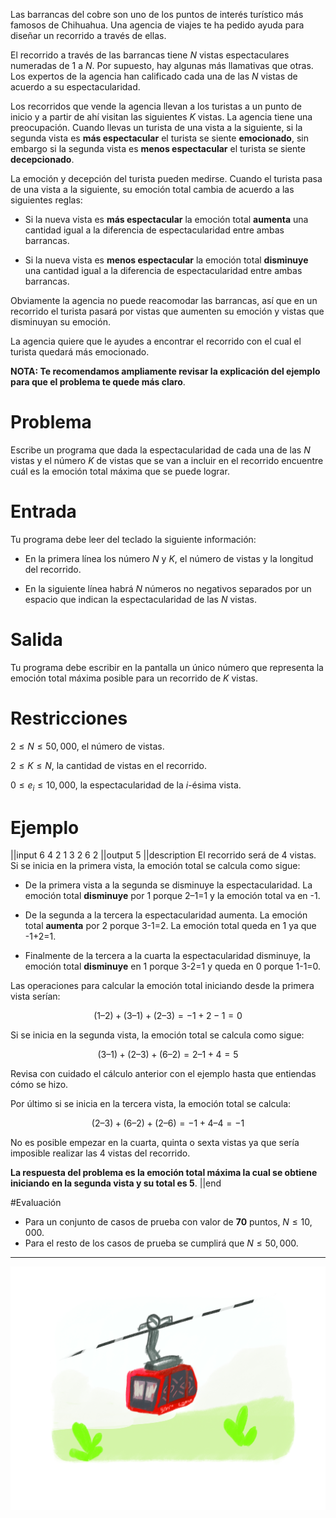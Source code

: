 Las barrancas del cobre son uno de los puntos de interés turístico más famosos de Chihuahua.  Una agencia de viajes te ha pedido ayuda para diseñar un recorrido a través de ellas.

El recorrido a través de las barrancas tiene $N$ vistas espectaculares numeradas de $1$ a $N$.  Por supuesto, hay algunas más llamativas que otras.  Los expertos de la agencia han calificado cada una de las $N$ vistas de acuerdo a su espectacularidad. 

Los recorridos que vende la agencia llevan a los turistas a un punto de inicio y a partir de ahí visitan las siguientes $K$ vistas.  La agencia tiene una preocupación.  Cuando llevas un turista de una vista a la siguiente, si la segunda vista es **más espectacular** el turista se siente **emocionado**, sin embargo si la segunda vista es **menos espectacular** el turista se siente **decepcionado**.

La emoción y decepción del turista pueden medirse. Cuando el turista pasa de una vista a la siguiente, su emoción total cambia de acuerdo a las siguientes reglas:

* Si la nueva vista es **más espectacular** la emoción total **aumenta** una cantidad igual a la diferencia de espectacularidad entre ambas barrancas.

* Si la nueva vista es **menos espectacular** la emoción total **disminuye** una cantidad igual a la diferencia de espectacularidad entre ambas barrancas.

Obviamente la agencia no puede reacomodar las barrancas, así que en un recorrido el turista pasará por vistas que aumenten su emoción y vistas que disminuyan su emoción.

La agencia quiere que le ayudes a encontrar el recorrido con el cual el turista quedará más emocionado. 

**NOTA: Te recomendamos ampliamente revisar la explicación del ejemplo para que el problema te quede más claro**.

# Problema

Escribe un programa que dada la espectacularidad de cada una de las $N$ vistas y el número $K$ de vistas que se van a incluir en el recorrido encuentre cuál es la emoción total máxima que se puede lograr.

# Entrada

Tu programa debe leer del teclado la siguiente información:

* En la primera línea los número $N$ y $K$, el número de vistas y la longitud del recorrido.

* En la siguiente línea habrá $N$ números no negativos separados por un espacio que indican la espectacularidad de las $N$ vistas.

# Salida

Tu programa debe escribir en la pantalla un único número que representa la emoción total máxima posible para un recorrido de $K$ vistas.

# Restricciones

$2 \leq N \leq 50,000$, el número de vistas.

$2 \leq K \leq N$, la cantidad de vistas en el recorrido.

$0 \leq e_i \leq 10,000$, la espectacularidad de la $i$-ésima vista.

# Ejemplo

||input
6 4
2 1 3 2 6 2
||output
5
||description
El recorrido será de 4 vistas. Si se inicia en la primera vista, la emoción total se calcula como sigue:

* De la primera vista a la segunda se disminuye la espectacularidad. La emoción total **disminuye** por 1 porque 2–1=1 y la emoción total va en -1.

* De la segunda a la tercera la espectacularidad aumenta. La emoción total **aumenta** por 2 porque 3-1=2. La emoción total queda en 1 ya que -1+2=1.

* Finalmente de la tercera a la cuarta la espectacularidad disminuye, la emoción total **disminuye** en 1 porque 3-2=1 y queda en 0 porque 1-1=0.

Las operaciones para calcular la emoción total iniciando
desde la primera vista serían:

$$(1 – 2) + (3 – 1) + (2 – 3) = -1 + 2 - 1 = 0$$

Si se inicia en la segunda vista, la emoción total se calcula como sigue:

$$(3 – 1) + (2 – 3) + (6 – 2) = 2 – 1 + 4 = 5$$

Revisa con cuidado el cálculo anterior con el ejemplo hasta que entiendas cómo se hizo.

Por último si se inicia en la tercera vista, la emoción total se calcula:

$$(2 – 3) + (6 – 2) + (2 – 6) = -1 + 4 – 4 = -1$$

No es posible empezar en la cuarta, quinta o sexta vistas ya que sería imposible realizar las 4 vistas del recorrido.

**La respuesta del problema es la emoción total máxima la cual se obtiene iniciando en la segunda vista y su total es 5**. 
||end

#Evaluación

* Para un conjunto de casos de prueba con valor de **70** puntos, $N \leq 10,000$.
* Para el resto de los casos de prueba se cumplirá que $N \leq 50,000$.

---

![illustration](illustration.jpg)
